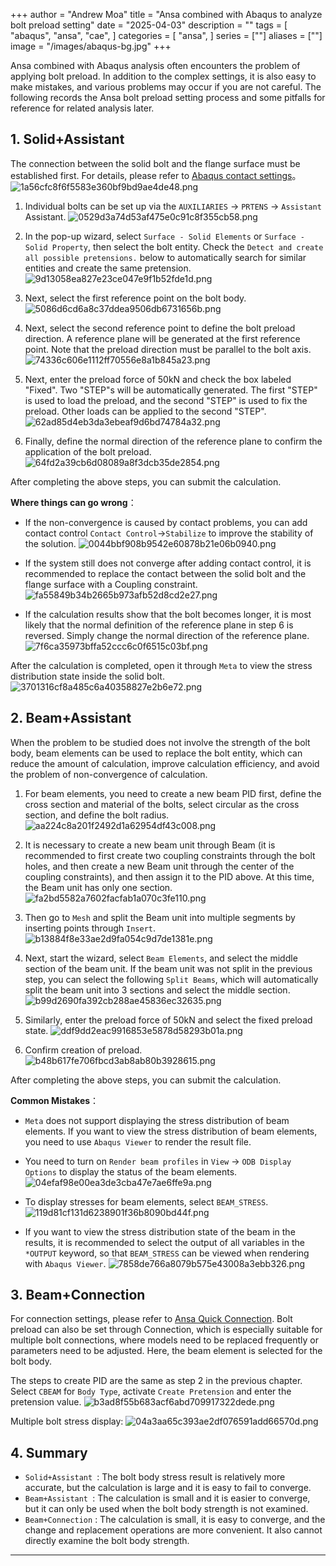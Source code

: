 +++
author = "Andrew Moa"
title = "Ansa combined with Abaqus to analyze bolt preload setting"
date = "2025-04-03"
description = ""
tags = [
    "abaqus",
    "ansa",
    "cae",
]
categories = [
    "ansa",
]
series = [""]
aliases = [""]
image = "/images/abaqus-bg.jpg"
+++

Ansa combined with Abaqus analysis often encounters the problem of applying bolt preload. In addition to the complex settings, it is also easy to make mistakes, and various problems may occur if you are not careful. The following records the Ansa bolt preload setting process and some pitfalls for reference for related analysis later.

## 1. Solid+Assistant 

The connection between the solid bolt and the flange surface must be established first. For details, please refer to [Abaqus contact settings](../2025-03-10-abaqus-contact/)。
![1a56cfc8f6f5583e360bf9bd9ae4de48.png](./images/1a56cfc8f6f5583e360bf9bd9ae4de48.png)

 1. Individual bolts can be set up via the `AUXILIARIES` → `PRTENS` → `Assistant` Assistant.
 ![0529d3a74d53af475e0c91c8f355cb58.png](./images/0529d3a74d53af475e0c91c8f355cb58.png)

 2. In the pop-up wizard, select `Surface - Solid Elements` or `Surface - Solid Property`, then select the bolt entity. Check the `Detect and create all possible pretensions.` below to automatically search for similar entities and create the same pretension.
 ![9d13058ea827e23ce047e9f1b52fde1d.png](./images/9d13058ea827e23ce047e9f1b52fde1d.png)

 3. Next, select the first reference point on the bolt body.
 ![5086d6cd6a8c37ddea9506db6731656b.png](./images/5086d6cd6a8c37ddea9506db6731656b.png)

4. Next, select the second reference point to define the bolt preload direction. A reference plane will be generated at the first reference point. Note that the preload direction must be parallel to the bolt axis.
 ![74336c606e1112ff70556e8a1b845a23.png](./images/74336c606e1112ff70556e8a1b845a23.png)

5. Next, enter the preload force of 50kN and check the box labeled "Fixed". Two "STEP"s will be automatically generated. The first "STEP" is used to load the preload, and the second "STEP" is used to fix the preload. Other loads can be applied to the second "STEP".
 ![62ad85d4eb3da3ebeaf9d6bd74784a32.png](./images/62ad85d4eb3da3ebeaf9d6bd74784a32.png)

6. Finally, define the normal direction of the reference plane to confirm the application of the bolt preload.
 ![64fd2a39cb6d08089a8f3dcb35de2854.png](./images/64fd2a39cb6d08089a8f3dcb35de2854.png)

After completing the above steps, you can submit the calculation.

**Where things can go wrong**：
   
 - If the non-convergence is caused by contact problems, you can add contact control `Contact Control`→`Stabilize` to improve the stability of the solution.
   ![0044bbf908b9542e60878b21e06b0940.png](./images/0044bbf908b9542e60878b21e06b0940.png)

 - If the system still does not converge after adding contact control, it is recommended to replace the contact between the solid bolt and the flange surface with a Coupling constraint.
   ![fa55849b34b2665b973afb52d8cd2e27.png](./images/fa55849b34b2665b973afb52d8cd2e27.png)

 - If the calculation results show that the bolt becomes longer, it is most likely that the normal definition of the reference plane in step 6 is reversed. Simply change the normal direction of the reference plane.
   ![7f6ca35973bffa52ccc6c0f6515c03bf.png](./images/7f6ca35973bffa52ccc6c0f6515c03bf.png)

After the calculation is completed, open it through `Meta` to view the stress distribution state inside the solid bolt.
![3701316cf8a485c6a40358827e2b6e72.png](./images/3701316cf8a485c6a40358827e2b6e72.png)

## 2. Beam+Assistant

When the problem to be studied does not involve the strength of the bolt body, beam elements can be used to replace the bolt entity, which can reduce the amount of calculation, improve calculation efficiency, and avoid the problem of non-convergence of calculation.

 1. For beam elements, you need to create a new beam PID first, define the cross section and material of the bolts, select circular as the cross section, and define the bolt radius.
![aa224c8a201f2492d1a62954df43c008.png](./images/aa224c8a201f2492d1a62954df43c008.png)

 2. It is necessary to create a new beam unit through Beam (it is recommended to first create two coupling constraints through the bolt holes, and then create a new Beam unit through the center of the coupling constraints), and then assign it to the PID above. At this time, the Beam unit has only one section.
![fa2bd5582a7602facfab1a070c3fe110.png](./images/fa2bd5582a7602facfab1a070c3fe110.png)
	 
 3. Then go to `Mesh` and split the Beam unit into multiple segments by inserting points through `Insert`.
![b13884f8e33ae2d9fa054c9d7de1381e.png](./images/b13884f8e33ae2d9fa054c9d7de1381e.png)

 4. Next, start the wizard, select `Beam Elements`, and select the middle section of the beam unit. If the beam unit was not split in the previous step, you can select the following `Split Beams`, which will automatically split the beam unit into 3 sections and select the middle section.
![b99d2690fa392cb288ae45836ec32635.png](./images/b99d2690fa392cb288ae45836ec32635.png)

 5. Similarly, enter the preload force of 50kN and select the fixed preload state.
![ddf9dd2eac9916853e5878d58293b01a.png](./images/ddf9dd2eac9916853e5878d58293b01a.png)

 6. Confirm creation of preload.
![b48b617fe706fbcd3ab8ab80b3928615.png](./images/b48b617fe706fbcd3ab8ab80b3928615.png)

After completing the above steps, you can submit the calculation.

**Common Mistakes**：

 - `Meta` does not support displaying the stress distribution of beam elements. If you want to view the stress distribution of beam elements, you need to use `Abaqus Viewer` to render the result file.

 - You need to turn on `Render beam profiles` in `View` → `ODB Display Options` to display the status of the beam elements.
![04efaf98e00ea3de3cba47e7ae6ffe9a.png](./images/04efaf98e00ea3de3cba47e7ae6ffe9a.png)

 - To display stresses for beam elements, select `BEAM_STRESS`.
![119d81cf131d6238901f36b8090bd44f.png](./images/119d81cf131d6238901f36b8090bd44f.png)

 - If you want to view the stress distribution state of the beam in the results, it is recommended to select the output of all variables in the `*OUTPUT` keyword, so that `BEAM_STRESS` can be viewed when rendering with `Abaqus Viewer`.
![7858de766a8079b575e43008a3ebb326.png](./images/7858de766a8079b575e43008a3ebb326.png)

## 3. Beam+Connection

For connection settings, please refer to [Ansa Quick Connection](../2025-03-05-ansa-connector/). Bolt preload can also be set through Connection, which is especially suitable for multiple bolt connections, where models need to be replaced frequently or parameters need to be adjusted. Here, the beam element is selected for the bolt body.

The steps to create PID are the same as step 2 in the previous chapter. Select `CBEAM` for `Body Type`, activate `Create Pretension` and enter the pretension value.
![b3ad8f55b683acf6abd709917322dede.png](./images/b3ad8f55b683acf6abd709917322dede.png)

Multiple bolt stress display:
![04a3aa65c393ae2df076591add66570d.png](./images/04a3aa65c393ae2df076591add66570d.png)

## 4. Summary

- `Solid+Assistant `: The bolt body stress result is relatively more accurate, but the calculation is large and it is easy to fail to converge.
- `Beam+Assistant `: The calculation is small and it is easier to converge, but it can only be used when the bolt body strength is not examined.
- `Beam+Connection` : The calculation is small, it is easy to converge, and the change and replacement operations are more convenient. It also cannot directly examine the bolt body strength.

---
